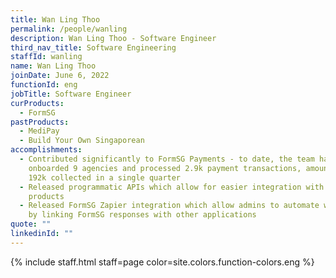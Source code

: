 ```yaml
---
title: Wan Ling Thoo
permalink: /people/wanling
description: Wan Ling Thoo - Software Engineer
third_nav_title: Software Engineering
staffId: wanling
name: Wan Ling Thoo
joinDate: June 6, 2022
functionId: eng
jobTitle: Software Engineer
curProducts:
  - FormSG
pastProducts:
  - MediPay
  - Build Your Own Singaporean
accomplishments:
  - Contributed significantly to FormSG Payments - to date, the team has
    onboarded 9 agencies and processed 2.9k payment transactions, amounting to
    192k collected in a single quarter
  - Released programmatic APIs which allow for easier integration with OGP
    products
  - Released FormSG Zapier integration which allow admins to automate workflows
    by linking FormSG responses with other applications
quote: ""
linkedinId: ""
---
```


{% include staff.html staff=page color=site.colors.function-colors.eng %}

